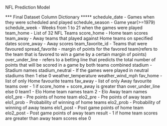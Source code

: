 NFL Prediction Model

*** Final Dataset Column Dictionary *****
schedule_date - Games when they were scheduled and played
schedule_season - Game year(>=1979)
schedule_week - Weeks from 1 to 21 when the games were played
team_home - List of 32 NFL Teams 
score_home - Home team scores
team_away - Away teams that played against Home teams on specified dates
score_away - Away scores 
team_favorite_id - Teams that were favoured 
spread_favorite - margin of points for the favored team(refers to the team that is favored to win a game by a certain margin of points)
over_under_line - refers to a betting line that predicts the total number of points that will be scored in a game by both teams combined
stadium - Stadium names
stadium_neutral - If the games were played in neutral stadiums then 1 else 0
weather_temperature
weather_wind_mph
fav_home - list of only Home favourite teams
fav_away - list of only Away favourite teams
over - 1 if score_home + score_away is greater than over_under_line else 0
team1 - Elo Home team names
team 2 - Elo Away team names
elo1_pre - Pre points of home team 
elo2_pre - Pre points of away team
elo1_prob - Probability of winning of home teams
elo2_prob - Probability of winning of away teams
elo1_post - Post game points of home team
elo2_post - Post game points of away team
result - 1 if home team scores are greater than away team scores else 0



